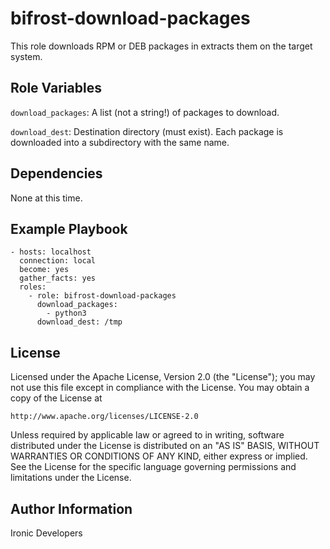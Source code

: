 bifrost-download-packages
=========================

This role downloads RPM or DEB packages in extracts them on the target system.

Role Variables
--------------

`download_packages`: A list (not a string!) of packages to download.

`download_dest`: Destination directory (must exist). Each package is downloaded
                 into a subdirectory with the same name.

Dependencies
------------

None at this time.

Example Playbook
----------------

```
- hosts: localhost
  connection: local
  become: yes
  gather_facts: yes
  roles:
    - role: bifrost-download-packages
      download_packages:
        - python3
      download_dest: /tmp
```

License
-------

Licensed under the Apache License, Version 2.0 (the "License");
you may not use this file except in compliance with the License.
You may obtain a copy of the License at

    http://www.apache.org/licenses/LICENSE-2.0

Unless required by applicable law or agreed to in writing, software
distributed under the License is distributed on an "AS IS" BASIS,
WITHOUT WARRANTIES OR CONDITIONS OF ANY KIND, either express or implied.
See the License for the specific language governing permissions and
limitations under the License.

Author Information
------------------

Ironic Developers
